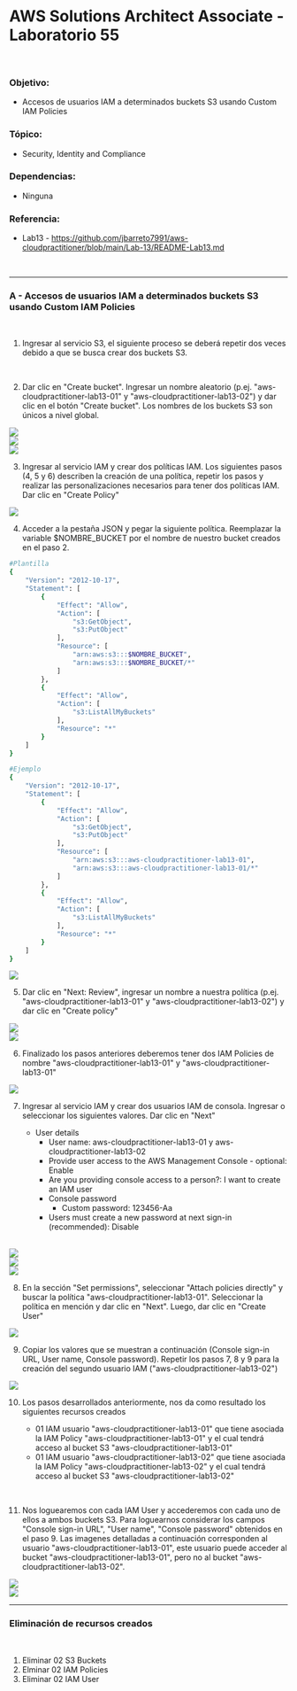 # AWS Solutions Architect Associate - Laboratorio 55

<br>

### Objetivo: 
* Accesos de usuarios IAM a determinados buckets S3 usando Custom IAM Policies 

### Tópico:
* Security, Identity and Compliance

### Dependencias:
* Ninguna

### Referencia:
* Lab13 - https://github.com/jbarreto7991/aws-cloudpractitioner/blob/main/Lab-13/README-Lab13.md

<br>

---

### A - Accesos de usuarios IAM a determinados buckets S3 usando Custom IAM Policies 

<br>

1. Ingresar al servicio S3, el siguiente proceso se deberá repetir dos veces debido a que se busca crear dos buckets S3. 

<br>

2. Dar clic en "Create bucket". Ingresar un nombre aleatorio (p.ej. "aws-cloudpractitioner-lab13-01" y "aws-cloudpractitioner-lab13-02") y dar clic en el botón "Create bucket". Los nombres de los buckets S3 son únicos a nivel global. 

<img src="images/lab55_01.jpg">
<br>

<img src="images/lab55_02.jpg">
<br>

<img src="images/lab55_03.jpg">
<br>

3. Ingresar al servicio IAM y crear dos políticas IAM. Los siguientes pasos (4, 5 y 6) describen la creación de una política, repetir los pasos y realizar las personalizaciones necesarios para tener dos políticas IAM. Dar clic en "Create Policy" 

<img src="images/lab55_07.jpg">
<br>

4. Acceder a la pestaña JSON y pegar la siguiente política. Reemplazar la variable $NOMBRE_BUCKET por el nombre de nuestro bucket creados en el paso 2. 

```bash
#Plantilla
{
    "Version": "2012-10-17",
    "Statement": [
        {
            "Effect": "Allow",
            "Action": [
                "s3:GetObject",
                "s3:PutObject"
            ],
            "Resource": [
                "arn:aws:s3:::$NOMBRE_BUCKET",
                "arn:aws:s3:::$NOMBRE_BUCKET/*"
            ]
        },
        {
            "Effect": "Allow",
            "Action": [
                "s3:ListAllMyBuckets"
            ],
            "Resource": "*"
        }
    ]
}
```

```bash
#Ejemplo
{
    "Version": "2012-10-17",
    "Statement": [
        {
            "Effect": "Allow",
            "Action": [
                "s3:GetObject",
                "s3:PutObject"
            ],
            "Resource": [
                "arn:aws:s3:::aws-cloudpractitioner-lab13-01",
                "arn:aws:s3:::aws-cloudpractitioner-lab13-01/*"
            ]
        },
        {
            "Effect": "Allow",
            "Action": [
                "s3:ListAllMyBuckets"
            ],
            "Resource": "*"
        }
    ]
}
```

<img src="images/lab55_08.jpg">
<br>

5. Dar clic en "Next: Review", ingresar un nombre a nuestra política (p.ej. "aws-cloudpractitioner-lab13-01" y "aws-cloudpractitioner-lab13-02") y dar clic en "Create policy"

<img src="images/lab55_09.jpg">
<br>

<img src="images/lab55_10.jpg">
<br>

6. Finalizado los pasos anteriores deberemos tener dos IAM Policies de nombre "aws-cloudpractitioner-lab13-01" y "aws-cloudpractitioner-lab13-01"

<img src="images/lab55_11.jpg">
<br>

7. Ingresar al servicio IAM y crear dos usuarios IAM de consola. Ingresar o seleccionar los siguientes valores. Dar clic en "Next"

    * User details
        * User name: aws-cloudpractitioner-lab13-01 y aws-cloudpractitioner-lab13-02
        * Provide user access to the AWS Management Console - optional: Enable
        * Are you providing console access to a person?: I want to create an IAM user
        * Console password
            * Custom password: 123456-Aa
        * Users must create a new password at next sign-in (recommended): Disable

<br>
<img src="images/lab55_04.jpg">
<br>

<img src="images/lab55_05.jpg">
<br>

<img src="images/lab55_06.jpg">
<br>

8. En la sección "Set permissions", seleccionar "Attach policies directly" y buscar la política "aws-cloudpractitioner-lab13-01". Seleccionar la política en mención y dar clic en "Next". Luego, dar clic en "Create User"

<img src="images/lab55_12.jpg">
<br>

9. Copiar los valores que se muestran a continuación (Console sign-in URL, User name, Console password). Repetir los pasos 7, 8 y 9 para la creación del segundo usuario IAM ("aws-cloudpractitioner-lab13-02")

<img src="images/lab55_13.jpg">
<br>

10. Los pasos desarrollados anteriormente, nos da como resultado los siguientes recursos creados

    * 01 IAM usuario "aws-cloudpractitioner-lab13-01" que tiene asociada la IAM Policy "aws-cloudpractitioner-lab13-01" y el cual tendrá acceso al bucket S3 "aws-cloudpractitioner-lab13-01"
    * 01 IAM usuario "aws-cloudpractitioner-lab13-02" que tiene asociada la IAM Policy "aws-cloudpractitioner-lab13-02" y el cual tendrá acceso al bucket S3 "aws-cloudpractitioner-lab13-02"

<br>

11. Nos loguearemos con cada IAM User y accederemos con cada uno de ellos a ambos buckets S3. Para loguearnos considerar los campos "Console sign-in URL", "User name", "Console password" obtenidos en el paso 9. Las imagenes detalladas a continuación corresponden al usuario "aws-cloudpractitioner-lab13-01", este usuario puede acceder al bucket "aws-cloudpractitioner-lab13-01", pero no al bucket "aws-cloudpractitioner-lab13-02".

<img src="images/lab55_14.jpg">
<br>

<img src="images/lab55_15.jpg">
<br>


---

### Eliminación de recursos creados
<br>

1. Eliminar 02 S3 Buckets
2. Elminar 02 IAM Policies
3. Eliminar 02 IAM User